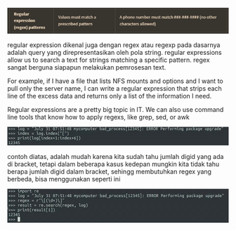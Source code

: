 ![140eeed5daa8482de40823d129082120.png](../../../../../_resources/140eeed5daa8482de40823d129082120.png)

regular expression dikenal juga dengan regex atau regexp pada dasarnya adalah query yang direpresentasikan oleh pola string. regular expressions allow us to search a text for strings matching a specific pattern. regex sangat berguna siapapun melakukan pemrosesan text. 

For example, if I have a file that lists NFS mounts and options and I want to pull only the server name, I can write a regular expression that strips each line of the excess data and returns only a list of the information I need.

Regular expressions are a pretty big topic in IT. We can also use command line tools that know how to apply regexs, like grep, sed, or awk

![a542035d7a200cfe9b662ef7f510b26a.png](../../../../../_resources/a542035d7a200cfe9b662ef7f510b26a.png)

contoh diatas, adalah mudah karena kita sudah tahu jumlah digid yang ada di bracket, tetapi dalam beberapa kasus kedepan mungkin kita tidak tahu berapa jumlah digid dalam bracket, sehingg membutuhkan regex yang berbeda, bisa menggunakan seperti ini

![b322f4cc515ff29e219d451ad35eac08.png](../../../../../_resources/b322f4cc515ff29e219d451ad35eac08.png)
